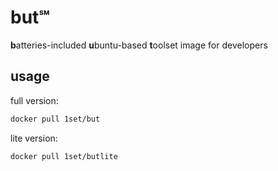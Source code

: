 # but℠

**b**atteries-included **u**buntu-based **t**oolset image for developers

## usage

full version:

~~~bash
docker pull 1set/but
~~~

lite version:

~~~bash
docker pull 1set/butlite
~~~

